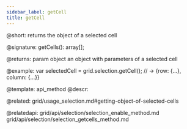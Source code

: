 ```yaml
---
sidebar_label: getCell
title: getCell
---          
```


@short: returns the object of a selected cell

@signature: getCells(): array[];

@returns:
param   object  an object with parameters of a selected cell



@example:
var selectedCell = grid.selection.getCell();
// -> {row: {…}, column: {…}}


@template: api_method
@descr:

@related: grid/usage_selection.md#getting-object-of-selected-cells


@relatedapi: grid/api/selection/selection_enable_method.md
grid/api/selection/selection_getcells_method.md



